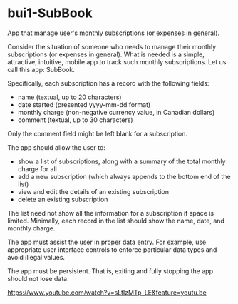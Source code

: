 # bui1-SubBook
App that manage user's monthly subscriptions (or expenses in general).

Consider the situation of someone who needs to manage their monthly subscriptions (or expenses in general). What is needed is a simple, attractive, intuitive, mobile app to track such monthly subscriptions. Let us call this app: SubBook.

Specifically, each subscription has a record with the following fields:

- name (textual, up to 20 characters)
- date started (presented yyyy-mm-dd format)
- monthly charge (non-negative currency value, in Canadian dollars)
- comment (textual, up to 30 characters)

Only the comment field might be left blank for a subscription.

The app should allow the user to:

- show a list of subscriptions, along with a summary of the total monthly charge for all
- add a new subscription (which always appends to the bottom end of the list)
- view and edit the details of an existing subscription
- delete an existing subscription

The list need not show all the information for a subscription if space is limited. Minimally, each record in the list should show the name, date, and monthly charge.

The app must assist the user in proper data entry. For example, use appropriate user interface controls to enforce particular data types and avoid illegal values.

The app must be persistent. That is, exiting and fully stopping the app should not lose data.

https://www.youtube.com/watch?v=sLtIzMTp_LE&feature=youtu.be
